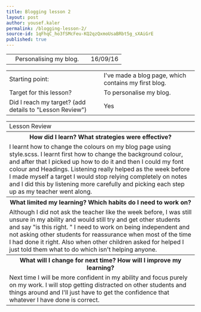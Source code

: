 ```yaml
---
title: Blogging lesson 2
layout: post
author: yousef.kaler
permalink: /blogging-lesson-2/
source-id: 1qFhqC_ho3fSMcFeu-KQ2qzQxmoUsaBRbt5g_sXAiGrE
published: true
---
```

<table>
  <tr>
    <td></td>
    <td>Personalising my blog.</td>
    <td></td>
    <td>16/09/16</td>
  </tr>
</table>


<table>
  <tr>
    <td>Starting point:</td>
    <td>I've made a blog page, which contains my first blog.</td>
  </tr>
  <tr>
    <td>Target for this lesson?</td>
    <td>To personalise my blog.</td>
  </tr>
  <tr>
    <td>Did I reach my target? 
(add details to "Lesson Review")</td>
    <td> Yes</td>
  </tr>
</table>


<table>
  <tr>
    <td>Lesson Review</td>
  </tr>
  <tr>
    <th>How did I learn? What strategies were effective? </th>
  </tr>
  <tr>
    <td>I learnt how to change the colours on my blog page using style.scss. I learnt first how to change the background colour, and after that I picked up how to do it and then I could my font colour and Headings. Listening really helped as the week before I made myself a target I would stop relying completely on notes and I did this by listening more carefully and picking each step up as my teacher went along.</td>
  </tr>
  <tr>
    <th>What limited my learning? Which habits do I need to work on? </th>
  </tr>
  <tr>
    <td>Although I did not ask the teacher like the week before, I was still unsure in my ability and would still try and get other students and say "is this right. " I need to work on being independent and not asking other students for reassurance when most of the time I had done it right. Also when other children asked for helped I just told them what to do which isn't helping anyone.</td>
  </tr>
  <tr>
    <th>What will I change for next time? How will I improve my learning?</th>
  </tr>
  <tr>
    <td>Next time I will be more confident in my ability and focus purely on my work. I will stop getting distracted on other students and things around and I'll just have to get the confidence that whatever I have done is correct.</td>
  </tr>
</table>


